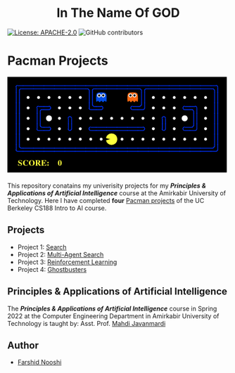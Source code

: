 <div align="center">
  <h1>In The Name Of GOD</h1>
</div>

[![License: APACHE-2.0](https://img.shields.io/github/license/FarshidNooshi/Pacman-Projects)](https://opensource.org/licenses/Apache-2.0)
![GitHub contributors](https://img.shields.io/github/contributors/FarshidNooshi/Pacman-Projects)
# Pacman Projects

<p align="center">
<img src="https://github.com/FarshidNooshi/Pacman-Projects/blob/master/pacman_game.gif" width="540px">
</p>

This repository conatains my univerisity projects for my ***Principles & Applications of Artificial Intelligence*** course at the Amirkabir University of Technology. Here I have completed **four** [Pacman projects](http://ai.berkeley.edu/project_overview.html) of the UC Berkeley CS188 Intro to AI course.

## Projects
* Project 1: [Search](http://ai.berkeley.edu/search.html)
* Project 2: [Multi-Agent Search](http://ai.berkeley.edu/multiagent.html)
* Project 3: [Reinforcement Learning](http://ai.berkeley.edu/reinforcement.html)
* Project 4: [Ghostbusters](http://ai.berkeley.edu/tracking.html)

## Principles & Applications of Artificial Intelligence
The ***Principles & Applications of Artificial Intelligence*** course in Spring 2022 at the Computer Engineering Department in Amirkabir University of Technology is taught by: Asst. Prof. [Mahdi Javanmardi](https://scholar.google.co.jp/citations?user=6Za8HuYAAAAJ&hl=en)

## Author
* [Farshid Nooshi](https://ce.aut.ac.ir/~Farshid_Nooshi) 
